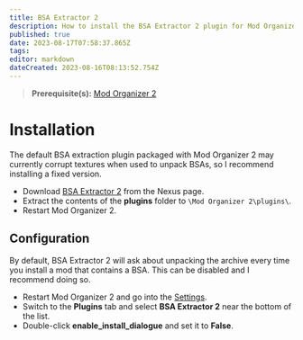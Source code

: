 ```yaml
---
title: BSA Extractor 2
description: How to install the BSA Extractor 2 plugin for Mod Organizer 2.
published: true
date: 2023-08-17T07:58:37.865Z
tags: 
editor: markdown
dateCreated: 2023-08-16T08:13:52.754Z
---
```


> **Prerequisite(s):** [Mod Organizer 2](/mo2)

# Installation

The default BSA extraction plugin packaged with Mod Organizer 2 may currently corrupt textures when used to unpack BSAs, so I recommend installing a fixed version.

- Download [BSA Extractor 2](https://www.nexusmods.com/skyrimspecialedition/mods/92044?tab=files) from the Nexus page.
- Extract the contents of the **plugins** folder to `\Mod Organizer 2\plugins\`.
- Restart Mod Organizer 2.

## Configuration

By default, BSA Extractor 2 will ask about unpacking the archive every time you install a mod that contains a BSA. This can be disabled and I recommend doing so.

- Restart Mod Organizer 2 and go into the [Settings](/getting-started/initial-setup/mo2-open-settings.png). 
- Switch to the **Plugins** tab and select **BSA Extractor 2** near the bottom of the list.
- Double-click **enable_install_dialogue** and set it to **False**.
